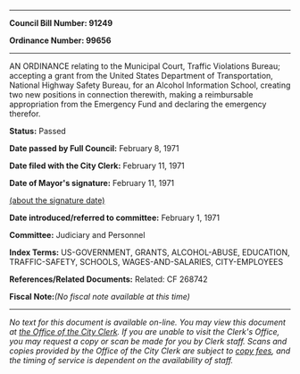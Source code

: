 

********

**Council Bill Number: 91249**
   
**Ordinance Number: 99656**
********

 AN ORDINANCE relating to the Municipal Court, Traffic Violations Bureau; accepting a grant from the United States Department of Transportation, National Highway Safety Bureau, for an Alcohol Information School, creating two new positions in connection therewith, making a reimbursable appropriation from the Emergency Fund and declaring the emergency therefor.

**Status:** Passed
   
**Date passed by Full Council:** February 8, 1971
   
**Date filed with the City Clerk:** February 11, 1971
   
**Date of Mayor's signature:** February 11, 1971
   
[(about the signature date)](/~public/approvaldate.htm)
   
   
   
**Date introduced/referred to committee:** February 1, 1971
   
**Committee:** Judiciary and Personnel
   
   
**Index Terms:** US-GOVERNMENT, GRANTS, ALCOHOL-ABUSE, EDUCATION, TRAFFIC-SAFETY, SCHOOLS, WAGES-AND-SALARIES, CITY-EMPLOYEES

**References/Related Documents:** Related: CF 268742

**Fiscal Note:**_(No fiscal note available at this time)_
********

_No text for this document is available on-line. You may view this document at [the Office of the City Clerk](http://www.seattle.gov/leg/clerk/contactUs.htm). If you are unable to visit the Clerk's Office, you may request a copy or scan be made for you by Clerk staff. Scans and copies provided by the Office of the City Clerk are subject to [copy fees](http://clerk.seattle.gov/~public/clerkfees.htm), and the timing of service is dependent on the availability of staff._

